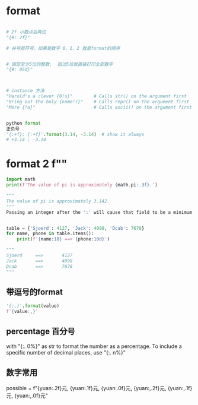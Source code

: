 
# format

``` py

# 2f 小数点后两位
"{#: 2f}"

# 井号是符号，如果是数字 0，1，2 就是format的顺序


# 固定至少5位的整数,  超过5位就直接打印全部数字
"{#: 05d}"



# instance 方法
"Harold's a clever {0!s}"        # Calls str() on the argument first
"Bring out the holy {name!r}"    # Calls repr() on the argument first
"More {!a}"                      # Calls ascii() on the argument first


python format
正负号
'{:+f}; {:+f}'.format(3.14, -3.14)  # show it always
# +3.14 ; -3.14
```



# format 2  f""
``` py
import math
print(f'The value of pi is approximately {math.pi:.3f}.')

""" 
The value of pi is approximately 3.142.
"""
Passing an integer after the ':' will cause that field to be a minimum number of characters wide. This is useful for making columns line up.


table = {'Sjoerd': 4127, 'Jack': 4098, 'Dcab': 7678}
for name, phone in table.items():
    print(f'{name:10} ==> {phone:10d}')

"""
Sjoerd     ==>       4127
Jack       ==>       4098
Dcab       ==>       7678
"""

```

## 带逗号的format

```py
'{:,}'.format(value)  
f'{value:,}'          
```

## percentage 百分号

 with "{:. 0%}" as str to format the number as a percentage. To include a specific number of decimal places, use "{:. n%}" 


## 数字常用 
possible = f"{yuan:.2f}元, {yuan:.1f}元, {yuan:.0f}元, {yuan:,.2f}元, {yuan:,.1f}元, {yuan:,.0f}元"
